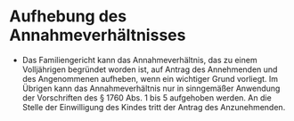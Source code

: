 # Aufhebung des Annahmeverhältnisses

- Das Familiengericht kann das Annahmeverhältnis, das zu einem Volljährigen begründet worden ist, auf Antrag des Annehmenden und des Angenommenen aufheben, wenn ein wichtiger Grund vorliegt. Im Übrigen kann das Annahmeverhältnis nur in sinngemäßer Anwendung der Vorschriften des § 1760 Abs. 1 bis 5 aufgehoben werden. An die Stelle der Einwilligung des Kindes tritt der Antrag des Anzunehmenden.

